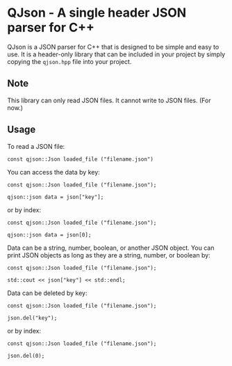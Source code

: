 # QJson - A single header JSON parser for C++

QJson is a JSON parser for C++ that is designed to be simple and easy to use. It is a header-only library that can be included in your project by simply copying the `qjson.hpp` file into your project.

## Note
This library can only read JSON files. It cannot write to JSON files. (For now.)

## Usage

To read a JSON file:

    const qjson::Json loaded_file ("filename.json")

You can access the data by key:

    const qjson::Json loaded_file ("filename.json");

    qjson::json data = json["key"];

or by index:

    const qjson::Json loaded_file ("filename.json");

    qjson::json data = json[0];

Data can be a string, number, boolean, or another JSON object.
You can print JSON objects as long as they are a string, number, or boolean by:

    const qjson::Json loaded_file ("filename.json");

    std::cout << json["key"] << std::endl;

Data can be deleted by key:

    const qjson::Json loaded_file ("filename.json");

    json.del("key");

or by index:
    
    const qjson::Json loaded_file ("filename.json");
    
    json.del(0);